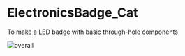 # ElectronicsBadge_Cat
To make a LED badge with basic through-hole components 

![overall](https://user-images.githubusercontent.com/9293705/46259256-f255af00-c48b-11e8-86e9-42cff1108faf.png)
